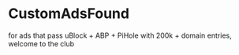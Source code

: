 # CustomAdsFound
for ads that pass uBlock + ABP + PiHole with 200k + domain entries, welcome to the club
